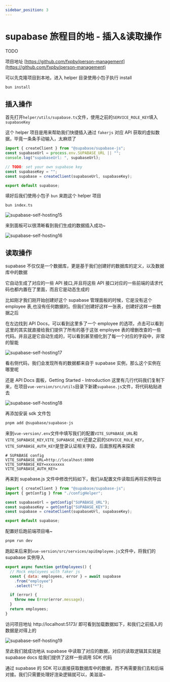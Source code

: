 ```yaml
---
sidebar_position: 3
---
```


# supabase 旅程目的地 - 插入&读取操作

TODO

项目地址 [https://github.com/fxpby/person-management](https://github.com/fxpby/person-management)

可以先克隆项目到本地，进入 helper 目录使用小包子执行 install

```ts
bun install
```

## 插入操作

首先打开`helper/utils/supabase.ts`文件，使用之前的`SERVICE_ROLE_KEY`填入`supabaseKey`

这个 helper 项目是用来帮助我们快捷插入通过 `fakerjs` 对应 API 获取的虚拟数据，毕竟一条条手动输入，太麻烦了

```ts
import { createClient } from "@supabase/supabase-js";
const supabaseUrl = process.env.SUPABASE_URL || "";
console.log("supabaseUrl: ", supabaseUrl);

// TODO: set your own supabase key
const supabaseKey = "";
const supabase = createClient(supabaseUrl, supabaseKey);

export default supabase;
```

填好后我们使用小包子 `bun` 来跑这个 helper 项目

```bash
bun index.ts
```

![supabase-self-hosting15](https://fxpby.oss-cn-beijing.aliyuncs.com/blogImg/framework/supabase/supabase-self-hosting15.jpg)

来到面板可以很清晰看到我们生成的数据插入成功~

![supabase-self-hosting16](https://fxpby.oss-cn-beijing.aliyuncs.com/blogImg/framework/supabase/supabase-self-hosting16.jpg)

## 读取操作

supabase 不仅仅是一个数据库，更是基于我们创建好的数据库的定义，以及数据库中的数据

它自动生成了对应的一些 API 接口,并且将这些 API 接口对应的一些前端的请求代码也都内置在了里面，而且它是动态生成的

比如刚才我们刚开始创建好这个 supabase 管理面板的时候，它是没有这个 employee 表,也没有任何数据的。但我们创建好这样一张表，创建好这样一些数据之后

在左边找到 API Docs，可以看到这里多了一个 employee 的选项，点击可以看到这里的其实就直接给我们提供了所有的基于这张 employee 表的增删改查的一些代码。并且这是它自动生成的，可以看到甚至细化到了每一个对应的字段中，非常的智能

![supabase-self-hosting17](https://fxpby.oss-cn-beijing.aliyuncs.com/blogImg/framework/supabase/supabase-self-hosting17.jpg)

看右侧代码，我们会发现所有的数据都来自于 supabase 实例，那么这个实例在哪里呢

还是 API Docs 面板，Getting Started - Introduction 这里有几行代码我们复制下来，在项目`vue-version/src/utils`目录下新建`supabase.js`文件，将代码粘贴进去

![supabase-self-hosting18](https://fxpby.oss-cn-beijing.aliyuncs.com/blogImg/framework/supabase/supabase-self-hosting18.jpg)

再添加安装 sdk 文件包

```bash
pnpm add @supabase/supabase-js
```

来到`vue-version/.env`文件中填写我们的配置`VITE_SUPABASE_URL`和`VITE_SUPABASE_KEY`,`VITE_SUPABASE_KEY`还是之前的`SERVICE_ROLE_KEY`，`VITE_SUPABASE_AUTH_KEY`是登录认证相关字段，后面旅程再来探索

```env
# SUPABASE config
VITE_SUPABASE_URL=http://localhost:8000
VITE_SUPABASE_KEY=xxxxxxxx
VITE_SUPABASE_AUTH_KEY=
```

再来到 supabase.js 文件中修改代码如下，我们从配置文件读取后再将实例导出

```js
import { createClient } from "@supabase/supabase-js";
import { getConfig } from "./configHelper";

const supabaseUrl = getConfig("SUPABASE_URL");
const supabaseKey = getConfig("SUPABASE_KEY");
const supabase = createClient(supabaseUrl, supabaseKey);

export default supabase;
```

配置好后跑前端项目咯~

```bash
pnpm run dev
```

跑起来后来到`vue-version/src/services/apiEmployee.js`文件中，将我们的 supabase 实例导入

```js
export async function getEmployees() {
  // Mock employees with faker js
  const { data: employees, error } = await supabase
    .from("employee")
    .select("*");

  if (error) {
    throw new Error(error.message);
  }
  return employees;
}
```

访问项目地址 http://localhost:5173/ 即可看到加载数据如下，和我们之前插入的数据是对得上的

![supabase-self-hosting19](https://fxpby.oss-cn-beijing.aliyuncs.com/blogImg/framework/supabase/supabase-self-hosting19.jpg)

至此我们就成功地从 supabase 中读取了对应的数据，对应的读取逻辑其实就是 supabase docs 给我们提供了这样一些调用 SDK 代码

通过 supabase 的 SDK 可以直接获取数据库中的数据，而不再需要我们去和后端对接。我们只需要处理好渲染逻辑就可以，美滋滋~
